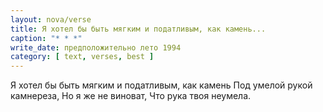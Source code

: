 ```yaml
---
layout: nova/verse
title: Я хотел бы быть мягким и податливым, как камень...
caption: "* * *"
write_date: предположительно лето 1994
category: [ text, verses, best ]
---
```

Я хотел бы быть мягким и податливым, как камень
Под умелой рукой камнереза,
Но я же не виноват,
Что рука твоя неумела.
